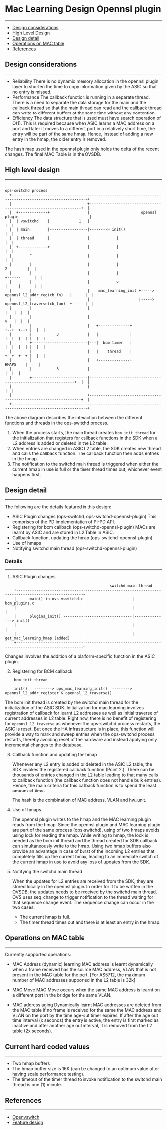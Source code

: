 # Mac Learning Design Opennsl plugin
------------------------------------

- [Design considerations](#design-considerations)
- [High Level Design](#high-level-design)
- [Design detail](#design-detail)
- [Operations on MAC table](#operations-on-mac-table)
- [References](#references)


## Design considerations
------------------------

- Reliability
   There is no dynamic memory allocation in the opennsl plugin layer to shorten the time to copy information given by the ASIC so that no entry is missed.
- Performance
  The callback function is running in a separate thread. There is a need to separate the data storage for the main and the callback thread so that the main thread can read and the callback thread can write to different buffers at the same time without any contention.
- Efficiency
 The data structure that is used must have search operation of O(1). This is required because when ASIC learns a MAC address on a port and later it moves to a different port in a relatively short time, the entry will be part of the same hmap. Hence, instead of adding a new entry in the hmap, the older entry is removed.

The hash map used in the opennsl plugin only holds the delta of the recent changes. The final MAC Table is in the OVSDB.


## High level design
--------------------

```ditaa
                                                                                       ops-switchd process
  +--------------------------------------------------------------------------------------------------------+
  |                                  +------------------------------------------------------------------+  |
  |  +-------------+                 |                       opennsl plugin                             |  |
  |  | vswitchd    |             1   |                                                                  |  |
  |  | main        |-----------------|--------> init()                                                  |  |
  |  | thread      |                 |            |                                                     |  |
  |  +-------------+                 |            |                                                     |  |
  |        ^                         |            |                                                     |  |
  |        |                         |            |                                           2         |  |
  |        |                         |            |                                        +------      |  |
  |        |                         |            v                                        |     |      |  |
  |        |                         |    mac_learning_init +-----> opennsl_l2_addr_reg(cb_fn)   |      |  |
  |        |                         |                      |-----> opennsl_l2_traverse(cb_fun)  +----  |  |
  |        |                         |                                                           |   |  |  |
  |        |                         |                                                           v   |  |  |
  |        |                         |   +--------------+                                 +--+  +--+ |  |  |
  |        |           3             |   |              |                                 |  |  |--| |  |  |
  |        +-------------------------|---|  bcm timer   |                                 |  |  |  | |  |  |
  |        |                         |   |    thread    |                                 +--+  +--+ |  |  |
  |        |                         |   +--------------+                                   HMAPS    |  |  |
  |        |           3             |                                                               |  |  |
  |        +-------------------------|---------------------------------------------------------------+  |  |
  |                                  |                                                                  |  |
  |                                  +------------------------------------------------------------------+  |
  +--------------------------------------------------------------------------------------------------------+

```

The above diagram describes the interaction between the different functions and threads in the ops-switchd process.
1. When the process starts, the main thread creates `bcm init thread` for the initialization that registers for callback functions in the SDK when a L2 address is added or deleted in the L2 table.
2. When entries are changed in ASIC L2 table, the SDK creates new thread and calls the callback function. The callback function then adds entries in the hmap.
3. The notification to the switchd main thread is triggered when either the current hmap in use is full or the timer thread times out, whichever event happens first.


## Design detail
----------------

The following are the details featured in this design:
- ASIC Plugin changes (ops-switchd, ops-switchd-opennsl-plugin)
   This comprises of the PD implementation of PI-PD API.
- Registering for bcm callback (ops-switchd-opennsl-plugin)
   MACs are learnt by ASIC and are stored in L2 Table in ASIC.
- Callback function, updating the hmap (ops-switchd-opennsl-plugin)
- Use of hmaps
- Notifying switchd main thread (ops-switchd-opennsl-plugin)

### Details
-----------

1. ASIC Plugin changes
```ditaa
                                               switchd main thread
    +----------------------------------------------------------------------------------------------------+
    |      main() in ovs-vswitchd.c                      |            bcm_plugins.c                      |
    |                                                    |                                               |
    |      plugins_init() -------------------------------|---------------> init()                        |
    |                                                    |                                               |
    |                                                    |            get_mac_learning_hmap (added)      |
    +----------------------------------------------------------------------------------------------------+
```
  Changes involves the addition of a platform-specific function in the ASIC plugin.

2. Registering for BCM callback
```ditaa
    bcm_init thread

    init()   --------> ops_mac_learning_init()  --------> opennsl_l2_addr_register & opennsl_l2_traverse()
```

   The bcm init thread is created by the switchd main thread for the initialization of the ASIC SDK. Initialization for mac learning involves registration of callback for learnt L2 addresses as well as initial traverse of current addresses in L2 table. Right now, there is no benefit of registering for `opennsl_l2_traverse` as whenever the ops-switchd process restarts, the ASIC is reset. But once the HA infrastructure is in place, this function will provide a way to mark and sweep entries when the ops-switchd process restarts, thereby avoiding reset of the hardware and instead applying only incremental changes to the database.

3. Callback function and updating the hmap

   Whenever any L2 entry is added or deleted in the ASIC L2 table, the SDK invokes the registered callback function (Point 2.). There can be thousands of entries changed in the L2 table leading to that many calls to callback function (the callback function does not handle bulk entries). Hence, the main criteria for this callback function is to spend the least amount of time.

   The hash is the combination of MAC address, VLAN and hw_unit.

4. Use of hmaps

   The opennsl plugin writes to the hmap and the MAC learning plugin reads from the hmap. Since the opennsl plugin and MAC learning plugin are part of the same process (ops-switchd), using of two hmaps avoids using lock for reading the hmap. While writing to hmap, the lock is needed as the bcm init thread and the thread created for SDK callback can simultaneously write to the hmap. Using two hmap buffers also provide an advantage in case of burst of the incoming L2 entries that completely fills up the current hmap, leading to an immediate switch of the current hmap in use to avoid any loss of updates from the SDK.

5. Notifying the switchd main thread

   When the updates for L2 entries are received from the SDK, they are stored locally in the opennsl plugin. In order for it to be written in the OVSDB, the updates needs to be received by the switchd main thread. OVS uses seq_change to trigger notification to the thread waiting for that sequence change event.
   The sequence change can occur in the two cases:
   - The current hmap is full.
   - The timer thread times out and there is at least an entry in the hmap.


## Operations on MAC table
--------------------------

Currently supported operations:

- MAC Address (dynamic) learning
   MAC address is learnt dynamically when a frame received has the source MAC address, VLAN that is not present in the MAC table for the port.
   [For AS5712, the maximum number of MAC addresses supported in the L2 table is 32k]

- MAC Move
   MAC Move occurs when the same MAC address is learnt on a different port in the bridge for the same VLAN.

- MAC address aging
   Dynamically learnt MAC addresses are deleted from the MAC table if no frame is received for the same the MAC address and VLAN on the port by the time age-out timer expires.
   If after the age out time interval (x seconds) the entry is active, the entry is first marked as inactive and after another age out interval, it is removed from the L2 table (2x seconds).

## Current hard coded values
----------------------------

- Two hmap buffers
- The hmap buffer size is 16K (can be changed to an optimum value after having scale performance testing).
- The timeout of the timer thread to invoke notification to the switchd main thread is one (1) minute.

## References
-------------

* [Openvswitch](http://openvswitch.org/)
* [Feature design](/documents/dev/ops/docs/mac_learning_feature_design)
